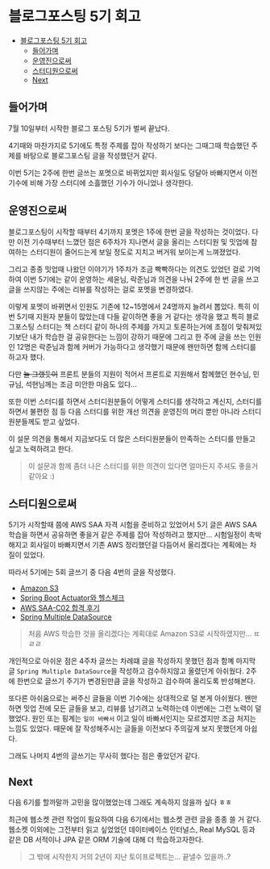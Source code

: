 # 블로그포스팅 5기 회고

- [블로그포스팅 5기 회고](#블로그포스팅-5기-회고)
  - [들어가며](#들어가며)
  - [운영진으로써](#운영진으로써)
  - [스터디원으로써](#스터디원으로써)
  - [Next](#next)

## 들어가며

7월 10일부터 시작한 블로그 포스팅 5기가 벌써 끝났다.

4기때와 마찬가지로 5기에도 특정 주제를 잡아 작성하기 보다는 그때그때 학습했던 주제를 바탕으로 블로그포스팅 글을 작성했던거 같다.

이번 5기는 2주에 한번 글쓰는 포멧으로 바뀌었지만 회사일도 덩달아 바빠지면서 이전 기수에 비해 가장 스터디에 소흘했던 기수가 아니었나 생각한다.

## 운영진으로써

블로그포스팅이 시작할 때부터 4기까지 포멧은 1주에 한번 글을 작성하는 것이었다. 다만 이전 기수때부터 느꼈던 점은 6주차가 지나면서 글을 올리는 스터디원 및 밋업에 참여하는 스터디원이 줄어드는게 보일 정도로 지치고 버거워 보이는게 느껴졌었다.

그리고 종종 밋업때 나왔던 이야기가 1주차가 조금 빡빡하다는 의견도 있었던 걸로 기억하여 이번 5기에는 같이 운영하는 세윤님, 락준님과 의견을 나눠 2주에 한 번 글을 쓰고 글을 쓰지않는 주에는 리뷰를 작성하는 걸로 포멧을 변경하였다.

이렇게 포멧이 바뀌면서 인원도 기존에 12~15명에서 24명까지 늘려서 뽑았다. 특히 이번 5기때 지원자 분들이 많았는데 다들 같이하면 좋을 거 같다는 생각을 했고 특히 블로그포스팅 스터디는 책 스터디 같이 하나의 주제를 가지고 토론하는거에 초점이 맞춰져있기보단 내가 학습한 걸 공유한다는 느낌이 강하기 때문에 그리고 한 주에 글을 쓰는 인원인 12명은 락준님과 함께 커버가 가능하다고 생각했기 때문에 왠만하면 함께 스터디를 하고자 했다.

다만 ~~늘 그랬듯이~~ 프론트 분들의 지원이 적어서 프론트로 지원해서 함께했던 현수님, 민규님, 석현님께는 조금 미안한 마음도 있다...

또한 이번 스터디를 하면서 스터디원분들이 어떻게 스터디를 생각하고 계신지, 스터디를 하면서 불편한 점 등 다음 스터디를 위한 개선 의견을 운영진의 머리 뿐만 아니라 스터디원분들께도 받고 싶었다.

이 설문 의견을 통해서 지금보다도 더 많은 스터디원분들이 만족하는 스터디를 만들고 싶고 노력하려고 한다.

> 이 설문과 함께 좀더 나은 스터디를 위한 의견이 있다면 얼마든지 주셔도 좋을거 같아요 :)

## 스터디원으로써

5기가 시작할때 쯤에 AWS SAA 자격 시험을 준비하고 있었어서 5기 글은 AWS SAA 학습을 하면서 공유하면 좋을거 같은 주제를 잡아 작성하려고 했지만... 시험일정이 촉박해지고 회사일이 바빠지면서 기존 AWS 정리했던걸 다듬어서 올리겠다는 계획에는 차질이 있었다.

따라서 5기에는 5회 글쓰기 중 다음 4번의 글을 작성했다.

- [Amazon S3](2021-07-08-amazon-s3.md)
- [Spring Boot Actuator와 헬스체크](2021-08-12-actuator-healthcheck.md)
- [AWS SAA-C02 합격 후기](2021-08-26-aws-saa-c02.md)
- [Spring Multiple DataSource](2021-09-09-spring-multiple-datasource.md)

> 처음 AWS 학습한 것을 올리겠다는 계획대로 Amazon S3로 시작하였지만... ㄸㄹㄹ

개인적으로 아쉬운 점은 4주차 글쓰는 차례떄 글을 작성하지 못했던 점과 함꼐 마지막 글 `Spring Multiple DataSource`을 작성하고 검수하지않고 올렸던게 아쉬웠다. 2주에 한번으로 글쓰기 주기가 변경된만큼 글을 작성하고 검수하여 올리도록 반성해본다.

또다른 아쉬움으로는 써주신 글들을 이번 기수에는 상대적으로 덜 본게 아쉬웠다. 왠만하면 밋업 전에 모든 글들을 보고, 리뷰를 남기려고 노력하는데 이번에는 그런 노력이 덜했었다. 원인 또는 핑계는 `일이 바빠서` 이고 일이 바빠서인지는 모르겠지만 조금 처지는 느낌도 있었다. 때문에 잘 작성해주시는 글들을 이전보다 주의깊게 보지 못했던게 아쉽다.

그래도 나머지 4번의 글쓰기는 무사히 했다는 점은 좋았던거 같다.

## Next

다음 6기를 할까말까 고민을 많이했었는데 그래도 계속하지 않을까 싶다 ㅎㅎ

최근에 웹소켓 관련 작업이 필요하여 다음 6기에서는 웹소켓 관련 글을 종종 쓸 거 같다. 웹소켓 이외에는 그전부터 읽고 싶었었던 데이터베이스 인터널스, Real MySQL 등과 같은 DB 서적이나 JPA 같은 ORM 기술에 대해 더 학습하고자한다.

> 그 밖에 시작한지 거의 2년이 지난 토이프로젝트는... 끝낼수 있을까..?